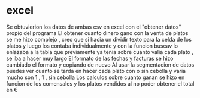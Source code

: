 # excel
Se obtuvierion los datos de ambas csv en excel con el "obtener datos" propio del programa
El obtener cuanto dinero gano con la venta de platos se me hizo complejo , creo que si hacia un dividir texto para la celda de los platos y luego los contaba individualmente y con la funcion buscav lo enlazaba a la tabla que previamente ya tenia sobre cuanto valia cada plato , se iba a hacer muy largo
El formato de las fechas y facturas se hizo cambiado el formato y copiando de nuevo 
Al usar la segmentacion de datos puedes ver cuanto se tarda en hacer cada plato con o sin cebolla y varia mucho son 1 , 1 , sin cebolla
Los calculos sobre cuanto ganan se hizo en funcion de los comensales y los platos vendidos al no poder obtener el total en € 
